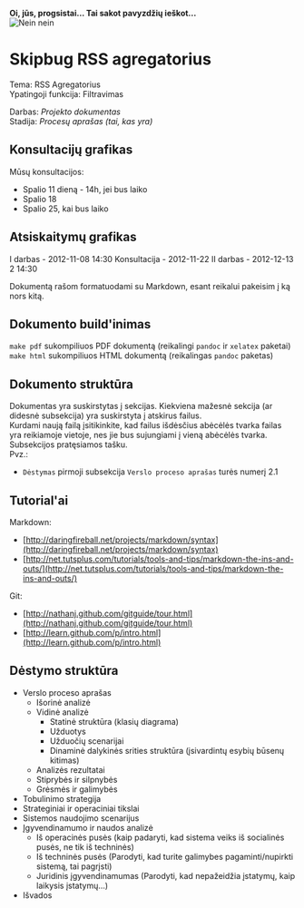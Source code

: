 **Oi, jūs, progsistai... Tai sakot pavyzdžių ieškot...**  
![Nein nein](http://plopper.files.wordpress.com/2011/09/hitler-nein.gif)

Skipbug RSS agregatorius
========================

Tema: RSS Agregatorius  
Ypatingoji funkcija: Filtravimas  

Darbas: *Projekto dokumentas*  
Stadija: *Procesų aprašas (tai, kas yra)*  

## Konsultacijų grafikas

Mūsų konsultacijos:

- Spalio 11 dieną - 14h, jei bus laiko
- Spalio 18
- Spalio 25, kai bus laiko


## Atsiskaitymų grafikas

I darbas - 2012-11-08  14:30
Konsultacija - 2012-11-22
II darbas - 2012-12-13 2 14:30


Dokumentą rašom formatuodami su Markdown, esant reikalui pakeisim į ką nors kitą.

## Dokumento build'inimas

`make pdf` sukompiliuos PDF dokumentą (reikalingi `pandoc` ir `xelatex` paketai)  
`make html` sukompiliuos HTML dokumentą (reikalingas `pandoc` paketas)

## Dokumento struktūra

Dokumentas yra suskirstytas į sekcijas. Kiekviena mažesnė sekcija (ar didesnė subsekcija) yra suskirstyta į atskirus failus.  
Kurdami naują failą įsitikinkite, kad failus išdėsčius abėcėlės tvarka failas yra reikiamoje vietoje, nes jie bus sujungiami į vieną abėcėlės tvarka.  
Subsekcijos pratęsiamos tašku.  
Pvz.:

- `Dėstymas` pirmoji subsekcija `Verslo proceso aprašas` turės numerį 2.1

## Tutorial'ai

Markdown:

- [http://daringfireball.net/projects/markdown/syntax](http://daringfireball.net/projects/markdown/syntax)
- [http://net.tutsplus.com/tutorials/tools-and-tips/markdown-the-ins-and-outs/](http://net.tutsplus.com/tutorials/tools-and-tips/markdown-the-ins-and-outs/)

Git:

- [http://nathanj.github.com/gitguide/tour.html](http://nathanj.github.com/gitguide/tour.html)
- [http://learn.github.com/p/intro.html](http://learn.github.com/p/intro.html)

## Dėstymo struktūra


- Verslo proceso aprašas
    * Išorinė analizė
    * Vidinė analizė
        - Statinė struktūra (klasių diagrama)
        - Užduotys
        - Užduočių scenarijai
        - Dinaminė dalykinės srities struktūra (įsivardintų esybių būsenų kitimas)
    * Analizės rezultatai
    * Stiprybės ir silpnybės
    * Grėsmės ir galimybės
- Tobulinimo strategija
- Strateginiai ir operaciniai tikslai
- Sistemos naudojimo scenarijus
- Įgyvendinamumo ir naudos analizė
    * Iš operacinės pusės (kaip padaryti, kad sistema veiks iš socialinės
      pusės, ne tik iš techninės)
    * Iš techninės pusės (Parodyti, kad turite galimybes pagaminti/nupirkti
      sistemą, tai pagrįsti)
    * Juridinis įgyvendinamumas (Parodyti, kad nepažeidžia įstatymų, kaip
      laikysis įstatymų...)
- Išvados
